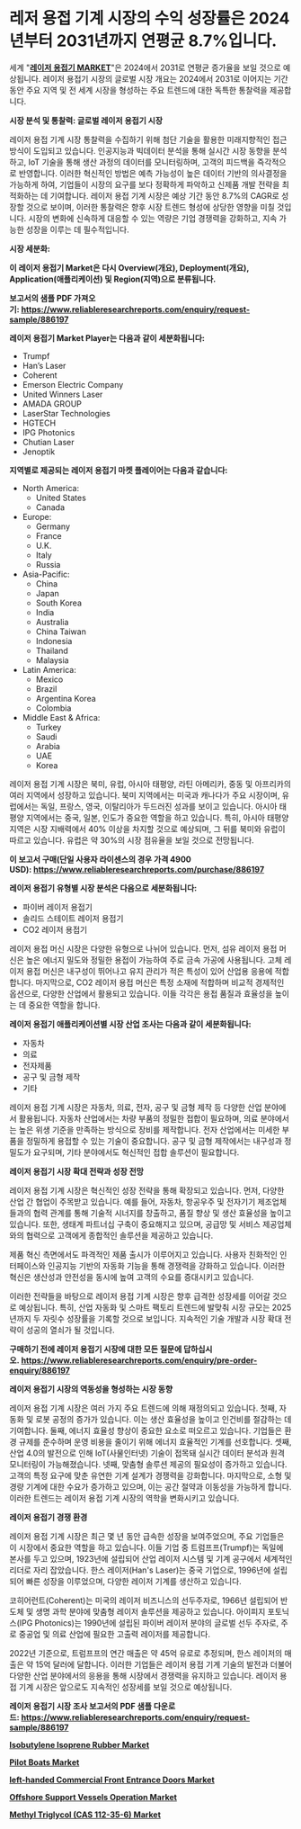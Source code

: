 <p><h1>레저 용접 기계 시장의 수익 성장률은 2024년부터 2031년까지 연평균 8.7%입니다.</h1></p><p>세계 "<strong><a href="https://www.reliableresearchreports.com/laser-welding-machines-r886197?utm_campaign=106&utm_medium=8&utm_source=Github&utm_content=ia&utm_term=03122024&utm_id=laser-welding-machines">레이저 용접기 MARKET</a></strong>"은 2024에서 2031로 연평균 증가율을 보일 것으로 예상됩니다. 레이저 용접기 시장의 글로벌 시장 개요는 2024에서 2031로 이어지는 기간 동안 주요 지역 및 전 세계 시장을 형성하는 주요 트렌드에 대한 독특한 통찰력을 제공합니다.</p>
<p><strong>시장 분석 및 통찰력: 글로벌 레이저 용접기 시장</strong></p>
<p><p>레이저 용접 기계 시장 통찰력을 수집하기 위해 첨단 기술을 활용한 미래지향적인 접근 방식이 도입되고 있습니다. 인공지능과 빅데이터 분석을 통해 실시간 시장 동향을 분석하고, IoT 기술을 통해 생산 과정의 데이터를 모니터링하며, 고객의 피드백을 즉각적으로 반영합니다. 이러한 혁신적인 방법은 예측 가능성이 높은 데이터 기반의 의사결정을 가능하게 하여, 기업들이 시장의 요구를 보다 정확하게 파악하고 신제품 개발 전략을 최적화하는 데 기여합니다. 레이저 용접 기계 시장은 예상 기간 동안 8.7%의 CAGR로 성장할 것으로 보이며, 이러한 통찰력은 향후 시장 트렌드 형성에 상당한 영향을 미칠 것입니다. 시장의 변화에 신속하게 대응할 수 있는 역량은 기업 경쟁력을 강화하고, 지속 가능한 성장을 이루는 데 필수적입니다.</p><a href="%7CAUTHORITHY_DOMAIN_URL%7C?utm_campaign=106&utm_medium=8&utm_source=Github&utm_content=ia&utm_term=03122024&utm_id=laser-welding-machines"></a></p>
<p><strong>시장 세분화:</strong></p>
<p><strong>이 레이저 용접기 Market은 다시 Overview(개요), Deployment(개요), Application(애플리케이션) 및 Region(지역)으로 분류됩니다.</strong></p>
<p><strong>보고서의 샘플 PDF 가져오기:&nbsp;<a href="https://www.reliableresearchreports.com/enquiry/request-sample/886197?utm_campaign=106&utm_medium=8&utm_source=Github&utm_content=ia&utm_term=03122024&utm_id=laser-welding-machines">https://www.reliableresearchreports.com/enquiry/request-sample/886197</a></strong><strong></strong></p>
<p><strong>레이저 용접기 Market Player는 다음과 같이 세분화됩니다:</strong></p>
<p><ul><li>Trumpf</li><li>Han’s Laser</li><li>Coherent</li><li>Emerson Electric Company</li><li>United Winners Laser</li><li>AMADA GROUP</li><li>LaserStar Technologies</li><li>HGTECH</li><li>IPG Photonics</li><li>Chutian Laser</li><li>Jenoptik</li></ul></p>
<p><strong>지역별로 제공되는 레이저 용접기 마켓 플레이어는 다음과 같습니다:</strong></p>
<p><ul>
    <li>
        North America:
        <ul>
            <li>United States</li>
            <li>Canada</li>
        </ul>
    </li>
    <li>
        Europe:
        <ul>
            <li>Germany</li>
            <li>France</li>
            <li>U.K.</li>
            <li>Italy</li>
            <li>Russia</li>
        </ul>
    </li>
    <li>
        Asia-Pacific:
        <ul>
            <li>China</li>
            <li>Japan</li>
            <li>South Korea</li>
            <li>India</li>
            <li>Australia</li>
            <li>China Taiwan</li>
            <li>Indonesia</li>
            <li>Thailand</li>
            <li>Malaysia</li>
        </ul>
    </li>
    <li>
        Latin America:
        <ul>
            <li>Mexico</li>
            <li>Brazil</li>
            <li>Argentina Korea</li>
            <li>Colombia</li>
        </ul>
    </li>
    <li>
        Middle East & Africa:
        <ul>
            <li>Turkey</li>
            <li>Saudi</li>
            <li>Arabia</li>
            <li>UAE</li>
            <li>Korea</li>
        </ul>
    </li>
    </ul></p>
<p><p>레이저 용접 기계 시장은 북미, 유럽, 아시아 태평양, 라틴 아메리카, 중동 및 아프리카의 여러 지역에서 성장하고 있습니다. 북미 지역에서는 미국과 캐나다가 주요 시장이며, 유럽에서는 독일, 프랑스, 영국, 이탈리아가 두드러진 성과를 보이고 있습니다. 아시아 태평양 지역에서는 중국, 일본, 인도가 중요한 역할을 하고 있습니다. 특히, 아시아 태평양 지역은 시장 지배력에서 40% 이상을 차지할 것으로 예상되며, 그 뒤를 북미와 유럽이 따르고 있습니다. 유럽은 약 30%의 시장 점유율을 보일 것으로 전망됩니다.</p></p>
<p><strong>이 보고서 구매(단일 사용자 라이센스의 경우 가격 4900 USD):&nbsp;<a href="https://www.reliableresearchreports.com/purchase/886197?utm_campaign=106&utm_medium=8&utm_source=Github&utm_content=ia&utm_term=03122024&utm_id=laser-welding-machines">https://www.reliableresearchreports.com/purchase/886197</a></strong></p>
<p><strong>레이저 용접기 유형별 시장 분석은 다음으로 세분화됩니다:</strong></p>
<p><ul><li>파이버 레이저 용접기</li><li>솔리드 스테이트 레이저 용접기</li><li>CO2 레이저 용접기</li></ul></p>
<p><p>레이저 용접 머신 시장은 다양한 유형으로 나뉘어 있습니다. 먼저, 섬유 레이저 용접 머신은 높은 에너지 밀도와 정밀한 용접이 가능하여 주로 금속 가공에 사용됩니다. 고체 레이저 용접 머신은 내구성이 뛰어나고 유지 관리가 적은 특성이 있어 산업용 응용에 적합합니다. 마지막으로, CO2 레이저 용접 머신은 특정 소재에 적합하며 비교적 경제적인 옵션으로, 다양한 산업에서 활용되고 있습니다. 이들 각각은 용접 품질과 효율성을 높이는 데 중요한 역할을 합니다.</p></p>
<p><strong>레이저 용접기 애플리케이션별 시장 산업 조사는 다음과 같이 세분화됩니다:</strong></p>
<p><ul><li>자동차</li><li>의료</li><li>전자제품</li><li>공구 및 금형 제작</li><li>기타</li></ul></p>
<p><p>레이저 용접 기계 시장은 자동차, 의료, 전자, 공구 및 금형 제작 등 다양한 산업 분야에서 활용됩니다. 자동차 산업에서는 차량 부품의 정밀한 접합이 필요하며, 의료 분야에서는 높은 위생 기준을 만족하는 방식으로 장비를 제작합니다. 전자 산업에서는 미세한 부품을 정밀하게 용접할 수 있는 기술이 중요합니다. 공구 및 금형 제작에서는 내구성과 정밀도가 요구되며, 기타 분야에서도 혁신적인 접합 솔루션이 필요합니다.</p></p>
<p><strong>레이저 용접기 시장 확대 전략과 성장 전망</strong></p>
<p><p>레이저 용접 기계 시장은 혁신적인 성장 전략을 통해 확장되고 있습니다. 먼저, 다양한 산업 간 협업이 주목받고 있습니다. 예를 들어, 자동차, 항공우주 및 전자기기 제조업체들과의 협력 관계를 통해 기술적 시너지를 창출하고, 품질 향상 및 생산 효율성을 높이고 있습니다. 또한, 생태계 파트너십 구축이 중요해지고 있으며, 공급망 및 서비스 제공업체와의 협력으로 고객에게 종합적인 솔루션을 제공하고 있습니다.</p><p>제품 혁신 측면에서도 파격적인 제품 출시가 이루어지고 있습니다. 사용자 친화적인 인터페이스와 인공지능 기반의 자동화 기능을 통해 경쟁력을 강화하고 있습니다. 이러한 혁신은 생산성과 안전성을 동시에 높여 고객의 수요를 증대시키고 있습니다.</p><p>이러한 전략들을 바탕으로 레이저 용접 기계 시장은 향후 급격한 성장세를 이어갈 것으로 예상됩니다. 특히, 산업 자동화 및 스마트 팩토리 트렌드에 발맞춰 시장 규모는 2025년까지 두 자릿수 성장률을 기록할 것으로 보입니다. 지속적인 기술 개발과 시장 확대 전략이 성공의 열쇠가 될 것입니다.</p></p>
<p><strong>구매하기 전에 레이저 용접기 시장에 대한 모든 질문에 답하십시오.&nbsp;<a href="https://www.reliableresearchreports.com/enquiry/pre-order-enquiry/886197?utm_campaign=106&utm_medium=8&utm_source=Github&utm_content=ia&utm_term=03122024&utm_id=laser-welding-machines">https://www.reliableresearchreports.com/enquiry/pre-order-enquiry/886197</a></strong><strong></strong></p>
<p><strong>레이저 용접기 시장의 역동성을 형성하는 시장 동향</strong></p>
<p><p>레이저 용접 기계 시장은 여러 가지 주요 트렌드에 의해 재정의되고 있습니다. 첫째, 자동화 및 로봇 공정의 증가가 있습니다. 이는 생산 효율성을 높이고 인건비를 절감하는 데 기여합니다. 둘째, 에너지 효율성 향상이 중요한 요소로 떠오르고 있습니다. 기업들은 환경 규제를 준수하며 운영 비용을 줄이기 위해 에너지 효율적인 기계를 선호합니다. 셋째, 산업 4.0의 발전으로 인해 IoT(사물인터넷) 기술이 접목돼 실시간 데이터 분석과 원격 모니터링이 가능해졌습니다. 넷째, 맞춤형 솔루션 제공의 필요성이 증가하고 있습니다. 고객의 특정 요구에 맞춘 유연한 기계 설계가 경쟁력을 강화합니다. 마지막으로, 소형 및 경량 기계에 대한 수요가 증가하고 있으며, 이는 공간 절약과 이동성을 가능하게 합니다. 이러한 트렌드는 레이저 용접 기계 시장의 역학을 변화시키고 있습니다.</p></p>
<p><strong>레이저 용접기 경쟁 환경</strong></p>
<p><p>레이저 용접 기계 시장은 최근 몇 년 동안 급속한 성장을 보여주었으며, 주요 기업들은 이 시장에서 중요한 역할을 하고 있습니다. 이들 기업 중 트럼프프(Trumpf)는 독일에 본사를 두고 있으며, 1923년에 설립되어 산업 레이저 시스템 및 기계 공구에서 세계적인 리더로 자리 잡았습니다. 한스 레이저(Han's Laser)는 중국 기업으로, 1996년에 설립되어 빠른 성장을 이루었으며, 다양한 레이저 기계를 생산하고 있습니다.</p><p>코히어런트(Coherent)는 미국의 레이저 비즈니스의 선두주자로, 1966년 설립되어 반도체 및 생명 과학 분야에 맞춤형 레이저 솔루션을 제공하고 있습니다. 아이피지 포토닉스(IPG Photonics)는 1990년에 설립된 파이버 레이저 분야의 글로벌 선두 주자로, 주로 중공업 및 의료 산업에 필요한 고출력 레이저를 제공합니다.</p><p>2022년 기준으로, 트럼프프의 연간 매출은 약 45억 유로로 추정되며, 한스 레이저의 매출은 약 15억 달러에 달합니다. 이러한 기업들은 레이저 용접 기계 기술의 발전과 더불어 다양한 산업 분야에서의 응용을 통해 시장에서 경쟁력을 유지하고 있습니다. 레이저 용접 기계 시장은 앞으로도 지속적인 성장세를 보일 것으로 예상됩니다.</p></p>
<p><strong>레이저 용접기 시장 조사 보고서의 PDF 샘플 다운로드:&nbsp;<a href="https://www.reliableresearchreports.com/enquiry/request-sample/886197?utm_campaign=106&utm_medium=8&utm_source=Github&utm_content=ia&utm_term=03122024&utm_id=laser-welding-machines">https://www.reliableresearchreports.com/enquiry/request-sample/886197</a></strong></p>
<p><strong><p><a href="https://issuu.com/reportprime-2/docs/isobutylene-isoprene-rubber-market-size-2030.pptx?utm_campaign=106&utm_medium=8&utm_source=Github&utm_content=ia&utm_term=03122024&utm_id=laser-welding-machines">Isobutylene Isoprene Rubber Market</a></p><p><a href="https://www.linkedin.com/pulse/pilot-boats-market-forecast-strategic-opportunities-industry-bm7ze?utm_campaign=106&utm_medium=8&utm_source=Github&utm_content=ia&utm_term=03122024&utm_id=laser-welding-machines">Pilot Boats Market</a></p><p><a href="https://github.com/nathandecarvalho/Market-Research-Report-List-5/blob/main/left-handed-commercial-front-entrance-doors-market.md?utm_campaign=106&utm_medium=8&utm_source=Github&utm_content=ia&utm_term=03122024&utm_id=laser-welding-machines">left-handed Commercial Front Entrance Doors Market</a></p><p><a href="https://github.com/DixieGrimes/Market-Research-Report-List-1/blob/main/offshore-support-vessels-operation-market.md?utm_campaign=106&utm_medium=8&utm_source=Github&utm_content=ia&utm_term=03122024&utm_id=laser-welding-machines">Offshore Support Vessels Operation Market</a></p><p><a href="https://issuu.com/reportprime-2/docs/methyl-triglycol-cas-112-35-6-market-size-2030.ppt?utm_campaign=106&utm_medium=8&utm_source=Github&utm_content=ia&utm_term=03122024&utm_id=laser-welding-machines">Methyl Triglycol (CAS 112-35-6) Market</a></p></strong></p>